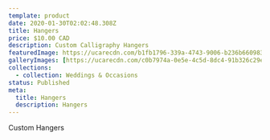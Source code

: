 ```yaml
---
template: product
date: 2020-01-30T02:02:48.308Z
title: Hangers
price: $10.00 CAD
description: Custom Calligraphy Hangers
featuredImage: https://ucarecdn.com/b1fb1796-339a-4743-9006-b236b660983f/
galleryImages: [https://ucarecdn.com/c0b7974a-0e5e-4c5d-8dc4-91b326c29ec8/]
collections:
  - collection: Weddings & Occasions
status: Published
meta:
  title: Hangers
  description: Hangers
---
```


Custom Hangers
